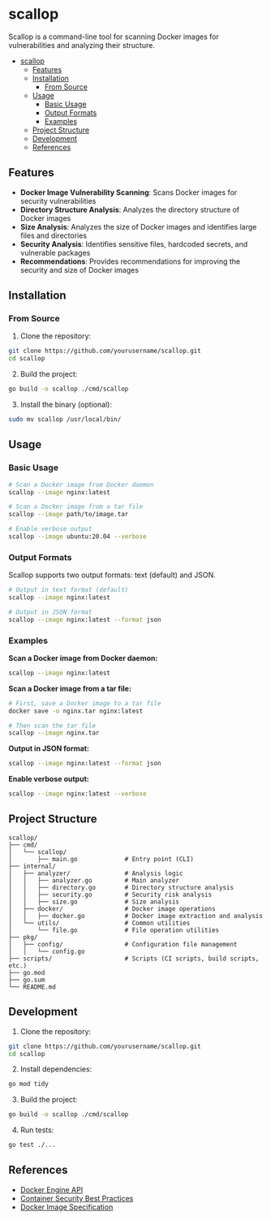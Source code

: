 # scallop

Scallop is a command-line tool for scanning Docker images for vulnerabilities and analyzing their structure.

- [scallop](#scallop)
  - [Features](#features)
  - [Installation](#installation)
    - [From Source](#from-source)
  - [Usage](#usage)
    - [Basic Usage](#basic-usage)
    - [Output Formats](#output-formats)
    - [Examples](#examples)
  - [Project Structure](#project-structure)
  - [Development](#development)
  - [References](#references)

## Features

- **Docker Image Vulnerability Scanning**: Scans Docker images for security vulnerabilities
- **Directory Structure Analysis**: Analyzes the directory structure of Docker images
- **Size Analysis**: Analyzes the size of Docker images and identifies large files and directories
- **Security Analysis**: Identifies sensitive files, hardcoded secrets, and vulnerable packages
- **Recommendations**: Provides recommendations for improving the security and size of Docker images

## Installation

### From Source

1. Clone the repository:

```bash
git clone https://github.com/yourusername/scallop.git
cd scallop
```

2. Build the project:

```bash
go build -o scallop ./cmd/scallop
```

3. Install the binary (optional):

```bash
sudo mv scallop /usr/local/bin/
```

## Usage

### Basic Usage

```bash
# Scan a Docker image from Docker daemon
scallop --image nginx:latest

# Scan a Docker image from a tar file
scallop --image path/to/image.tar

# Enable verbose output
scallop --image ubuntu:20.04 --verbose
```

### Output Formats

Scallop supports two output formats: text (default) and JSON.

```bash
# Output in text format (default)
scallop --image nginx:latest

# Output in JSON format
scallop --image nginx:latest --format json
```

### Examples

**Scan a Docker image from Docker daemon:**

```bash
scallop --image nginx:latest
```

**Scan a Docker image from a tar file:**

```bash
# First, save a Docker image to a tar file
docker save -o nginx.tar nginx:latest

# Then scan the tar file
scallop --image nginx.tar
```

**Output in JSON format:**

```bash
scallop --image nginx:latest --format json
```

**Enable verbose output:**

```bash
scallop --image nginx:latest --verbose
```

## Project Structure

```
scallop/
├── cmd/
│   └── scallop/
│       ├── main.go             # Entry point (CLI)
├── internal/
│   ├── analyzer/               # Analysis logic
│   │   ├── analyzer.go         # Main analyzer
│   │   ├── directory.go        # Directory structure analysis
│   │   ├── security.go         # Security risk analysis
│   │   ├── size.go             # Size analysis
│   ├── docker/                 # Docker image operations
│   │   ├── docker.go           # Docker image extraction and analysis
│   └── utils/                  # Common utilities
│       └── file.go             # File operation utilities
├── pkg/
│   ├── config/                 # Configuration file management
│   │   └── config.go
├── scripts/                    # Scripts (CI scripts, build scripts, etc.)
├── go.mod
├── go.sum
└── README.md
```

## Development

1. Clone the repository:

```bash
git clone https://github.com/yourusername/scallop.git
cd scallop
```

2. Install dependencies:

```bash
go mod tidy
```

3. Build the project:

```bash
go build -o scallop ./cmd/scallop
```

4. Run tests:

```bash
go test ./...
```

## References

- [Docker Engine API](https://docs.docker.com/engine/api/)
- [Container Security Best Practices](https://docs.docker.com/develop/security-best-practices/)
- [Docker Image Specification](https://github.com/moby/moby/blob/master/image/spec/v1.md)

